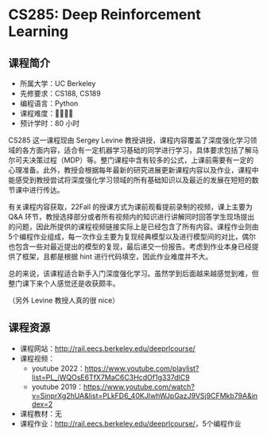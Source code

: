 # CS285: Deep Reinforcement Learning

## 课程简介

- 所属大学：UC Berkeley
- 先修要求：CS188, CS189
- 编程语言：Python
- 课程难度：🌟🌟🌟🌟
- 预计学时：80 小时

CS285 这一课程现由 Sergey Levine 教授讲授，课程内容覆盖了深度强化学习领域的各方面内容，适合有一定机器学习基础的同学进行学习，具体要求包括了解马尔可夫决策过程（MDP）等。整门课程中含有较多的公式，上课前需要有一定的心理准备。此外，教授会根据每年最新的研究进展更新课程内容以及作业，课程中能感受到教授尝试将深度强化学习领域的所有基础知识以及最近的发展在短短的数节课中进行传达。

有关课程内容获取，22Fall 的授课方式为课前观看提前录制的视频，课上主要为 Q&A 环节，教授选择部分或者所有视频内的知识进行讲解同时回答学生现场提出的问题，因此所提供的课程视频链接实际上是已经包含了所有内容。课程作业则由5个编程作业组成，每一次作业主要为复现经典模型以及进行模型间的对比，偶尔也包含一些对最近提出的模型的复现，最后递交一份报告。考虑到作业本身已经提供了框架，且都是根据 hint 进行代码填空，因此作业难度并不大。

总的来说，该课程适合新手入门深度强化学习。虽然学到后面越来越感觉到难，但整门课下来个人感觉还是收获颇丰。

（另外 Levine 教授人真的很 nice）

## 课程资源

- 课程网站：<http://rail.eecs.berkeley.edu/deeprlcourse/>
- 课程视频：
  - youtube 2022：<https://www.youtube.com/playlist?list=PL_iWQOsE6TfX7MaC6C3HcdOf1g337dlC9>
  - youtube 2019：<https://www.youtube.com/watch?v=SinprXg2hUA&list=PLkFD6_40KJIwhWJpGazJ9VSj9CFMkb79A&index=2>
- 课程教材：无
- 课程作业：<http://rail.eecs.berkeley.edu/deeprlcourse/>，5个编程作业
